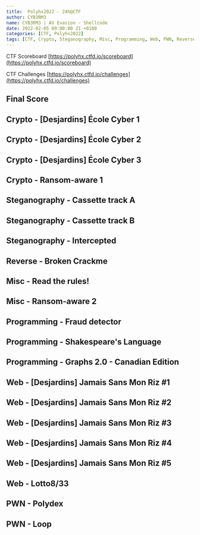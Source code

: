 ```yaml
---
title:  Polyhx2022 - 24h@CTF
author: CYB3RM3
name: CYB3RM3 | AV Evasion - Shellcode
date: 2022-02-05 09:00:00 21 +0100
categories: [CTF, Polyhx2022]
tags: [CTF, Crypto, Steganography, Misc, Programming, Web, PWN, Reverse]
---
```


CTF Scoreboard [https://polyhx.ctfd.io/scoreboard](https://polyhx.ctfd.io/scoreboard)

CTF Challenges [https://polyhx.ctfd.io/challenges](https://polyhx.ctfd.io/challenges)



## Final Score
## Crypto - [Desjardins] École Cyber 1
## Crypto - [Desjardins] École Cyber 2
## Crypto - [Desjardins] École Cyber 3
## Crypto - Ransom-aware 1
## Steganography - Cassette track A
## Steganography - Cassette track B
## Steganography - Intercepted
## Reverse - Broken Crackme 
## Misc - Read the rules!  
## Misc - Ransom-aware 2  
## Programming - Fraud detector  
## Programming - Shakespeare's Language 
## Programming - Graphs 2.0 - Canadian Edition
## Web - [Desjardins] Jamais Sans Mon Riz #1
## Web - [Desjardins] Jamais Sans Mon Riz #2
## Web - [Desjardins] Jamais Sans Mon Riz #3
## Web - [Desjardins] Jamais Sans Mon Riz #4
## Web - [Desjardins] Jamais Sans Mon Riz #5
## Web - Lotto8/33
## PWN - Polydex
## PWN - Loop